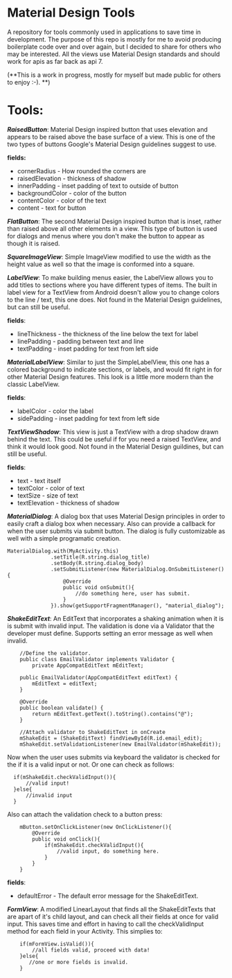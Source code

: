 # Material Design Tools
A repository for tools commonly used in applications to save time in development. The purpose of this repo is mostly for me to avoid producing boilerplate code over and over again, but I decided to share for others who may be interested. All the views use Material Design standards and should work for apis as far back as api 7. 

(**This is a work in progress, mostly for myself but made public for others to enjoy :-). **)

# Tools:
**_RaisedButton_**: Material Design inspired button that uses elevation and appears to be raised above the base surface of a view. This is one of the two types of buttons Google's Material Design guidelines suggest to use. 

**fields:** 
* cornerRadius - How rounded the corners are
* raisedElevation - thickness of shadow
* innerPadding - inset padding of text to outside of button
* backgroundColor - color of the button
* contentColor - color of the text
* content - text for button

**_FlatButton_**: The second Material Design inspired button that is inset, rather than raised above all other elements in a view. This type of button is used for dialogs and menus where you don't make the button to appear as though it is raised.

**_SquareImageView_**: Simple ImageView modified to use the width as the height value as well so that the image is conformed into a square.

**_LabelView_**: To make building menus easier, the LabelView allows you to add titles to sections where you have different types of items. The built in label view for a TextView from Android doesn't allow you to change colors to the line / text, this one does. Not found in the Material Design guidelines, but can still be useful.

**fields**:
* lineThickness - the thickness of the line below the text for label
* linePadding - padding between text and line
* textPadding - inset padding for text from left side

**_MaterialLabelView_**: Similar to just the SimpleLabelView, this one has a colored background to indicate sections, or labels, and would fit right in for other Material Design features. This look is a little more modern than the classic LabelView.

**fields**:
* labelColor - color the label
* sidePadding - inset padding for text from left side

**_TextViewShadow_**: This view is just a TextView with a drop shadow drawn behind the text. This could be useful if for you need a raised TextView, and think it would look good. Not found in the Material Design guildines, but can still be useful.

**fields**:
* text - text itself
* textColor - color of text
* textSize -  size of text
* textElevation - thickness of shadow

**_MaterialDialog_**: A dialog box that uses Material Design principles in order to easily craft a dialog box when necessary. Also can provide a callback for when the user submits via submit button. The dialog is fully customizable as well with a simple programatic creation.

```
MaterialDialog.with(MyActivity.this)
              .setTitle(R.string.dialog_title)
              .setBody(R.string.dialog_body)
              .setSubmitListener(new MaterialDialog.OnSubmitListener(){
                  @Override
                  public void onSubmit(){
                      //do something here, user has submit.
                  }
              }).show(getSupportFragmentManager(), "material_dialog");
```

**_ShakeEditText_**: An EditText that incorporates a shaking animation when it is is submit with invalid input. The validation is done via a Validator that the developer must define. Supports setting an error message as well when invalid.

```
    //Define the validator.
    public class EmailValidator implements Validator {
        private AppCompatEditText mEditText;

    public EmailValidator(AppCompatEditText editText) {
        mEditText = editText;
    }

    @Override
    public boolean validate() {
        return mEditText.getText().toString().contains("@");
    }
    
    //Attach validator to ShakeEditText in onCreate
    mShakeEdit = (ShakeEditText) findViewById(R.id.email_edit);
    mShakeEdit.setValidationListener(new EmailValidator(mShakeEdit));
```

Now when the user uses submits via keyboard the validator is checked for the if it is a valid input or not. Or one can check as follows:

```
  if(mShakeEdit.checkValidInput()){
      //valid input!
  }else{
      //invalid input
  }
```

Also can attach the validation check to a button press:

```
    mButton.setOnClickListener(new OnClickListener(){
        @Override
        public void onClick(){
            if(mShakeEdit.checkValidInput(){
                //valid input, do something here.
            }
        }
    }
```

**fields**:
* defaultError - The default error message for the ShakeEditText.

**_FormView_**: A modified LinearLayout that finds all the ShakeEditTexts that are apart of it's child layout, and can check all their fields at once for valid input. This saves time and effort in having to call the checkValidInput method for each field in your Activity. This simplies to:

```
    if(mFormView.isValid()){
        //all fields valid, proceed with data!
    }else{
       //one or more fields is invalid.
    }
```

